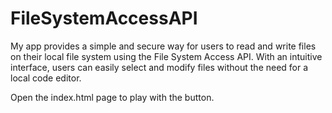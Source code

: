 # FileSystemAccessAPI
My app provides a simple and secure way for users to read and write files on their local file system using the File System Access API. With an intuitive interface, users can easily select and modify files without the need for a local code editor.

Open the index.html page to play with the button.
